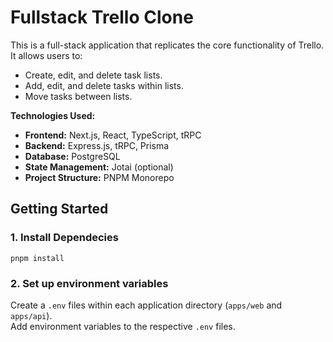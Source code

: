 # Fullstack Trello Clone 
This is a full-stack application that replicates the core functionality of Trello. It allows users to:

- Create, edit, and delete task lists.
- Add, edit, and delete tasks within lists.
- Move tasks between lists.

**Technologies Used:**

* **Frontend:** Next.js, React, TypeScript, tRPC
* **Backend:** Express.js, tRPC, Prisma
* **Database:** PostgreSQL
* **State Management:** Jotai (optional)
* **Project Structure:** PNPM Monorepo



## Getting Started

### 1. Install Dependecies 
``
pnpm install
``

### 2. Set up environment variables
Create a ``.env`` files within each application directory (``apps/web`` and ``apps/api``). <br>
Add environment variables to the respective ``.env`` files.

